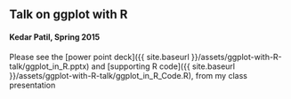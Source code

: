 ## Talk on ggplot with R
#### Kedar Patil, Spring 2015

Please see the [power point deck]({{ site.baseurl }}/assets/ggplot-with-R-talk/ggplot_in_R.pptx) and [supporting R code]({{ site.baseurl }}/assets/ggplot-with-R-talk/ggplot_in_R_Code.R), from my class presentation